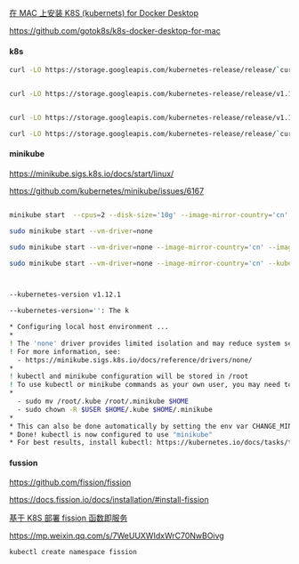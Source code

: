 [在 MAC 上安装 K8S (kubernets) for Docker Desktop](https://zhuanlan.zhihu.com/p/65559363)

https://github.com/gotok8s/k8s-docker-desktop-for-mac

#### k8s

```bash
curl -LO https://storage.googleapis.com/kubernetes-release/release/`curl -s https://storage.googleapis.com/kubernetes-release/release/stable.txt`/bin/linux/amd64/kubectl


curl -LO https://storage.googleapis.com/kubernetes-release/release/v1.17.0/bin/linux/amd64/kubectl


curl -LO https://storage.googleapis.com/kubernetes-release/release/v1.16.4/bin/linux/amd64/kubectl

curl -LO https://storage.googleapis.com/kubernetes-release/release/`curl -s https://storage.googleapis.com/kubernetes-release/release/stable.txt`/bin/linux/amd64/kubectl
```

#### minikube

https://minikube.sigs.k8s.io/docs/start/linux/

https://github.com/kubernetes/minikube/issues/6167

```bash

minikube start  --cpus=2 --disk-size='10g' --image-mirror-country='cn' --image-repository='registry.cn-hangzhou.aliyuncs.com/google_containers'

sudo minikube start --vm-driver=none

sudo minikube start --vm-driver=none --image-mirror-country='cn' --image-repository='registry.cn-hangzhou.aliyuncs.com/google_containers' --kubernetes-version='v1.16.4'

sudo minikube start --vm-driver=none --image-mirror-country='cn' --kubernetes-version='v1.16.4'



--kubernetes-version v1.12.1

--kubernetes-version='': The k
```

```bash
* Configuring local host environment ...
*
! The 'none' driver provides limited isolation and may reduce system security and reliability.
! For more information, see:
  - https://minikube.sigs.k8s.io/docs/reference/drivers/none/
*
! kubectl and minikube configuration will be stored in /root
! To use kubectl or minikube commands as your own user, you may need to relocate them. For example, to overwrite your own settings, run:
*
  - sudo mv /root/.kube /root/.minikube $HOME
  - sudo chown -R $USER $HOME/.kube $HOME/.minikube
*
* This can also be done automatically by setting the env var CHANGE_MINIKUBE_NONE_USER=true
* Done! kubectl is now configured to use "minikube"
* For best results, install kubectl: https://kubernetes.io/docs/tasks/tools/install-kubectl/
```

#### fussion

https://github.com/fission/fission

https://docs.fission.io/docs/installation/#install-fission

[基于 K8S 部署 fission 函数即服务](https://juejin.im/post/5b70da49f265da281b642153)

https://mp.weixin.qq.com/s/7WeUUXWIdxWrC70NwBOivg

```bash
kubectl create namespace fission



```

